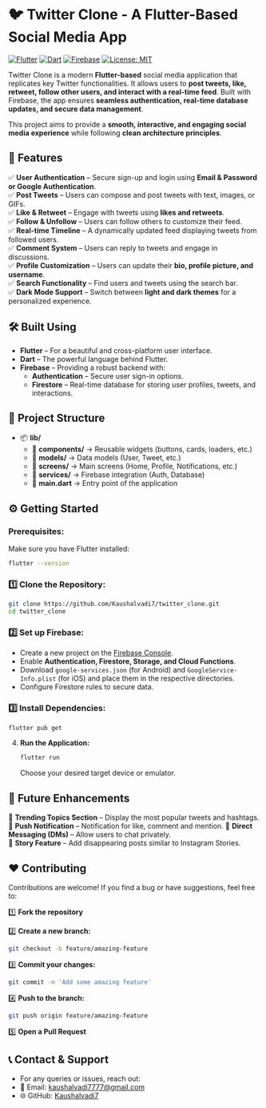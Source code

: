 # 🐦 Twitter Clone - A Flutter-Based Social Media App  

[![Flutter](https://img.shields.io/badge/Flutter-%2302569B.svg?style=for-the-badge&logo=Flutter&logoColor=white)](https://flutter.dev/)
[![Dart](https://img.shields.io/badge/Dart-%230175C2.svg?style=for-the-badge&logo=dart&logoColor=white)](https://dart.dev/)
[![Firebase](https://img.shields.io/badge/Firebase-%23FFCA28.svg?style=for-the-badge&logo=firebase&logoColor=black)](https://firebase.google.com/)
[![License: MIT](https://img.shields.io/badge/License-MIT-yellow.svg)](https://opensource.org/licenses/MIT)

Twitter Clone is a modern **Flutter-based** social media application that replicates key Twitter functionalities. It allows users to **post tweets, like, retweet, follow other users, and interact with a real-time feed**. Built with Firebase, the app ensures **seamless authentication, real-time database updates, and secure data management**.

This project aims to provide a **smooth, interactive, and engaging social media experience** while following **clean architecture principles**.

## 🚀 Features  

✅ **User Authentication** – Secure sign-up and login using **Email & Password or Google Authentication**.  
✅ **Post Tweets** – Users can compose and post tweets with text, images, or GIFs.  
✅ **Like & Retweet** – Engage with tweets using **likes and retweets**.  
✅ **Follow & Unfollow** – Users can follow others to customize their feed.  
✅ **Real-time Timeline** – A dynamically updated feed displaying tweets from followed users.  
✅ **Comment System** – Users can reply to tweets and engage in discussions.  
✅ **Profile Customization** – Users can update their **bio, profile picture, and username**.  
✅ **Search Functionality** – Find users and tweets using the search bar.  
✅ **Dark Mode Support** – Switch between **light and dark themes** for a personalized experience.  

## 🛠️ Built Using  

* **Flutter** – For a beautiful and cross-platform user interface.  
* **Dart** – The powerful language behind Flutter.  
* **Firebase** – Providing a robust backend with:  
    * **Authentication** – Secure user sign-in options.  
    * **Firestore** – Real-time database for storing user profiles, tweets, and interactions.  

## 📂 Project Structure  

- 📦 **lib/**  
  - 📂 **components/** → Reusable widgets (buttons, cards, loaders, etc.)  
  - 📂 **models/** → Data models (User, Tweet, etc.)  
  - 📂 **screens/** → Main screens (Home, Profile, Notifications, etc.)  
  - 📂 **services/** → Firebase integration (Auth, Database)  
  - 📜 **main.dart** → Entry point of the application  

## ⚙️ Getting Started  

### **Prerequisites:**  

Make sure you have Flutter installed:  
```bash
flutter --version
```

### **1️⃣ Clone the Repository:**  
```bash
git clone https://github.com/Kaushalvadi7/twitter_clone.git
cd twitter_clone
```

### **2️⃣ Set up Firebase:**  
- Create a new project on the [Firebase Console](https://console.firebase.google.com/).  
- Enable **Authentication, Firestore, Storage, and Cloud Functions**.  
- Download `google-services.json` (for Android) and `GoogleService-Info.plist` (for iOS) and place them in the respective directories.  
- Configure Firestore rules to secure data.  

### **3️⃣ Install Dependencies:**  
```bash
flutter pub get
```

4.  **Run the Application:**
    ```bash
    flutter run
    ```

    Choose your desired target device or emulator.

## 🚀 Future Enhancements  
  
🔹 **Trending Topics Section** – Display the most popular tweets and hashtags.
🔹 **Push Notification** – Notification for like, comment and mention.
🔹 **Direct Messaging (DMs)** – Allow users to chat privately.  
🔹 **Story Feature** – Add disappearing posts similar to Instagram Stories.  

## ❤️ Contributing  

Contributions are welcome! If you find a bug or have suggestions, feel free to:  

1️⃣ **Fork the repository**  

2️⃣ **Create a new branch:**  
```bash
git checkout -b feature/amazing-feature
```

3️⃣ **Commit your changes:**  
```bash
git commit -m 'Add some amazing feature'
```

4️⃣ **Push to the branch:**
```bash
git push origin feature/amazing-feature
```

5️⃣ **Open a Pull Request**

## 📞 Contact & Support
  - For any queries or issues, reach out:
  - 📧 Email: kaushalvadi7777@gmail.com 
  - 🌐 GitHub: [Kaushalvadi7](https://github.com/Kaushalvadi7)  
